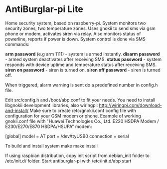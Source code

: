 AntiBurglar-pi Lite
=====

Home security system, based on raspberry-pi.
System monitors two security zones, two temperature zones. Uses gnokii to send sms via gsm phone or modem, activates
siren via relay.
Also monitors status of powerline, reports if power is down.
System control is done via SMS commands:

<b>arm password</b> (e.g arm 1111) - system is armed instantly.
<b>disarm password</b> - armed system deactivates after receiving SMS.
<b>status password</b> - system responds with device uptime and temperature status after receiving SMS.
<b>siren on password</b> - siren is turned on.
<b>siren off password</b> - siren is turned off.

When triggered, alarm warning is sent do a predefined number in config.h file.

Edit src/config.h and /boot/abp.conf to fit your needs.
You need to install libgnokii development libraries, also wiringpi:
http://wiringpi.com/download-and-install/
Make sure to create /etc/gnokii.conf config file with configuration for your GSM modem or phone.
Example of working gnokii.conf file with "Huawei Technologies Co., Ltd. E220 HSDPA Modem / E230/E270/E870 HSDPA/HSUPA" modem:

[global]
model = AT
port = /dev/ttyUSB0
connection = serial

To build and install system
make
make install

If using raspbian distribution, copy init script from debian_init folder
to /etc/init.d/ folder.
Start antiburglar-pi with /etc/init.d/abp start